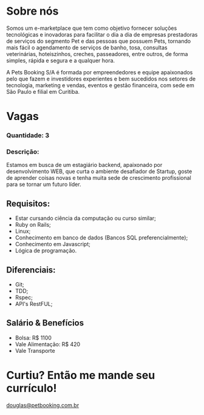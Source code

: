# Sobre nós
Somos um e-marketplace que tem como objetivo fornecer soluções tecnológicas e inovadoras para facilitar o dia a dia de empresas prestadoras de serviços do segmento Pet e das pessoas que possuem Pets, tornando mais fácil o agendamento de serviços de banho, tosa, consultas veterinárias, hoteiszinhos, creches, passeadores, entre outros, de forma simples, rápida e segura e a qualquer hora. 

A Pets Booking S/A é formada por empreendedores e equipe apaixonados pelo que fazem e investidores experientes e bem sucedidos nos setores de tecnologia, marketing e vendas, eventos e gestão financeira, com sede em São Paulo e filial em Curitiba.


# Vagas
### Quantidade: 3
### Descrição:
Estamos em busca de um estagiário backend, apaixonado por desenvolvimento WEB, que curta o ambiente desafiador de Startup, goste de aprender coisas novas e tenha muita sede de crescimento profissional para se tornar um futuro líder.

## Requisitos:
* Estar cursando ciência da computação ou curso similar;
* Ruby on Rails;
* Linux;
* Conhecimento em banco de dados (Bancos SQL preferencialmente);
* Conhecimento em Javascript;
* Lógica de programação.

## Diferenciais:
* Git;
* TDD;
* Rspec;
* API's RestFUL;


## Salário & Benefícios
- Bolsa: R$ 1100
- Vale Alimentação: R$ 420
- Vale Transporte

# Curtiu? Então me mande seu currículo!
douglas@petbooking.com.br
